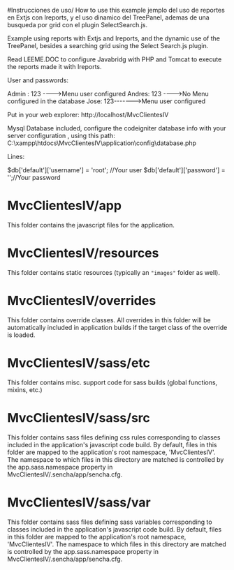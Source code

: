 #Instrucciones de uso/ How to use this example
jemplo del uso de reportes en Extjs con Ireports, y el uso dinamico del TreePanel, ademas de una busqueda por grid con el plugin SelectSearch.js.

Example using reports with Extjs and Ireports, and the dynamic use of the TreePanel, besides a searching grid using the Select Search.js plugin.

Read LEEME.DOC to configure Javabridg with PHP and Tomcat to execute the reports made it with Ireports.

User and passwords:

Admin : 123 ---->Menu user configured Andres: 123 ---->No Menu configured in the database Jose: 123------->Menu user configured

Put in your web explorer: http://localhost/MvcClientesIV

Mysql Database included, configure the codeigniter database info with your server configuration , using this path: C:\xampp\htdocs\MvcClientesIV\application\config\database.php

Lines:

$db['default']['username'] = 'root'; //Your user $db['default']['password'] = '';//Your password

# MvcClientesIV/app

This folder contains the javascript files for the application.

# MvcClientesIV/resources

This folder contains static resources (typically an `"images"` folder as well).

# MvcClientesIV/overrides

This folder contains override classes. All overrides in this folder will be 
automatically included in application builds if the target class of the override
is loaded.

# MvcClientesIV/sass/etc

This folder contains misc. support code for sass builds (global functions, 
mixins, etc.)

# MvcClientesIV/sass/src

This folder contains sass files defining css rules corresponding to classes
included in the application's javascript code build.  By default, files in this 
folder are mapped to the application's root namespace, 'MvcClientesIV'. The
namespace to which files in this directory are matched is controlled by the
app.sass.namespace property in MvcClientesIV/.sencha/app/sencha.cfg. 

# MvcClientesIV/sass/var

This folder contains sass files defining sass variables corresponding to classes
included in the application's javascript code build.  By default, files in this 
folder are mapped to the application's root namespace, 'MvcClientesIV'. The
namespace to which files in this directory are matched is controlled by the
app.sass.namespace property in MvcClientesIV/.sencha/app/sencha.cfg. 
